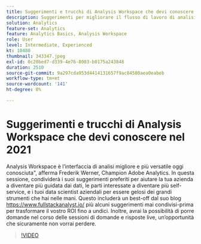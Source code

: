 ```yaml
---
title: Suggerimenti e trucchi di Analysis Workspace che devi conoscere nel 2021
description: Suggerimenti per migliorare il flusso di lavoro di analisi ed evidenziare le recenti innovazioni all’interno di Adobe Analytics
solution: Analytics
feature-set: Analytics
feature: Analytics Basics, Analysis Workspace
role: User
level: Intermediate, Experienced
kt: 10480
thumbnail: 343347.jpeg
exl-id: 0c20bed7-d339-4e76-8003-b0175a243848
duration: 2510
source-git-commit: 9a297cda953d4414131657f9ac84580aea0eabeb
workflow-type: tm+mt
source-wordcount: '141'
ht-degree: 0%

---
```


# Suggerimenti e trucchi di Analysis Workspace che devi conoscere nel 2021

Analysis Workspace è l’interfaccia di analisi migliore e più versatile oggi conosciuta&quot;, afferma Frederik Werner, Champion Adobe Analytics. In questa sessione, condividerà i suoi suggerimenti preferiti per aiutare la tua azienda a diventare più guidata dai dati, le parti interessate a diventare più self-service, e i tuoi data scientist aziendali per essere gelosi dei grandi strumenti che hai nelle mani. Questo includerà un best-off dal suo blog https://www.fullstackanalyst.io/ più alcuni suggerimenti mai condivisi-prima per trasformare il vostro ROI fino a undici. Inoltre, avrai la possibilità di porre domande nel corso delle sessioni di domande e risposte live, un’opportunità che sicuramente non vorrai perdere.

>[!VIDEO](https://video.tv.adobe.com/v/343347/?quality=12&learn=on)
